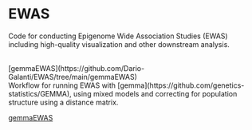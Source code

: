 # EWAS
Code for conducting Epigenome Wide Association Studies (EWAS) including high-quality visualization and other downstream analysis. <br/>

<br/>
[gemmaEWAS](https://github.com/Dario-Galanti/EWAS/tree/main/gemmaEWAS) <br/>
Workflow for running EWAS with [gemma](https://github.com/genetics-statistics/GEMMA), using mixed models and correcting for population structure using a distance matrix.

[gemmaEWAS](https://github.com/Dario-Galanti/EWAS/tree/main/gemmaEWAS) <br/>
